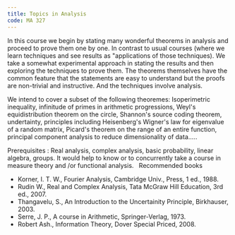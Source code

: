 ```yaml
---
title: Topics in Analysis
code: MA 327
---
```

In this course we begin by stating many wonderful theorems in analysis and
proceed to prove them one by one. In contrast to usual courses (where we learn
techniques and see results as "applications of those techniques). We take a
somewhat experimental approach in stating the results and then exploring the
techniques to prove them. The theorems themselves have the common feature that
the statements are easy to understand but the proofs are non-trivial and
instructive. And the techniques involve analysis.

We intend to cover a subset of the following theoremes: Isoperimetric
inequality, infinitude of primes in arithmetic progressions, Weyl's
equidistribution theorem on the circle, Shannon's source coding theorem,
undertainty, principles including Heisenberg's Wigner's law for eigenvalue of a
random matrix, Picard's theorem on the range of an entire function, principal
component analysis to reduce dimensionality of data.....

Prerequisites : Real analysis, complex analysis, basic probability, linear
algebra, groups. It would help to know or to concurrently take a course in
measure theory and /or functional analysis.
 
Recommended books

* Korner, I. T. W., Fourier Analysis, Cambridge Univ., Press, 1 ed., 1988.
* Rudin W., Real and Complex Analysis, Tata McGraw Hill Education, 3rd ed.,
  2007.
* Thangavelu, S., An Introduction to the Uncertainity Principle, Birkhauser,
  2003.
* Serre, J. P., A course in Arithmetic, Springer-Verlag, 1973.
* Robert Ash., Information Theory, Dover Special Priced, 2008.

